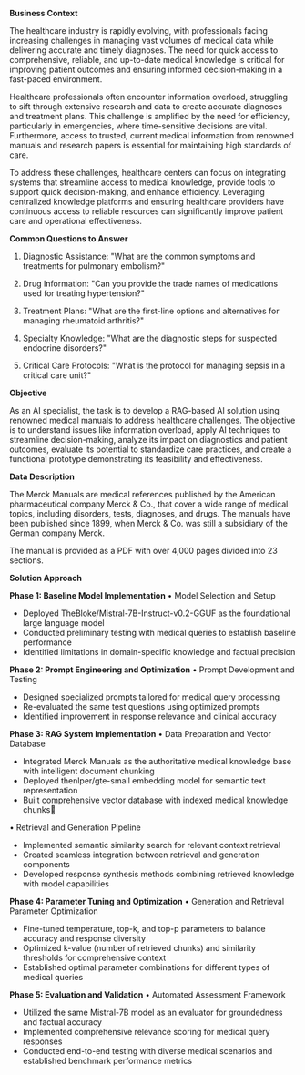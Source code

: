 **Business Context**

The healthcare industry is rapidly evolving, with professionals facing increasing challenges in managing vast volumes of medical data while delivering accurate and timely diagnoses. The need for quick access to comprehensive, reliable, and up-to-date medical knowledge is critical for improving patient outcomes and ensuring informed decision-making in a fast-paced environment.

Healthcare professionals often encounter information overload, struggling to sift through extensive research and data to create accurate diagnoses and treatment plans. This challenge is amplified by the need for efficiency, particularly in emergencies, where time-sensitive decisions are vital. Furthermore, access to trusted, current medical information from renowned manuals and research papers is essential for maintaining high standards of care.

To address these challenges, healthcare centers can focus on integrating systems that streamline access to medical knowledge, provide tools to support quick decision-making, and enhance efficiency. Leveraging centralized knowledge platforms and ensuring healthcare providers have continuous access to reliable resources can significantly improve patient care and operational effectiveness.

**Common Questions to Answer**

1. Diagnostic Assistance: "What are the common symptoms and treatments for pulmonary embolism?"

2. Drug Information: "Can you provide the trade names of medications used for treating hypertension?"

3. Treatment Plans: "What are the first-line options and alternatives for managing rheumatoid arthritis?"

4. Specialty Knowledge: "What are the diagnostic steps for suspected endocrine disorders?"

5. Critical Care Protocols: "What is the protocol for managing sepsis in a critical care unit?"

**Objective**

As an AI specialist, the task is to develop a RAG-based AI solution using renowned medical manuals to address healthcare challenges. The objective is to understand issues like information overload, apply AI techniques to streamline decision-making, analyze its impact on diagnostics and patient outcomes, evaluate its potential to standardize care practices, and create a functional prototype demonstrating its feasibility and effectiveness.

**Data Description**

The Merck Manuals are medical references published by the American pharmaceutical company Merck & Co., that cover a wide range of medical topics, including disorders, tests, diagnoses, and drugs. The manuals have been published since 1899, when Merck & Co. was still a subsidiary of the German company Merck.

The manual is provided as a PDF with over 4,000 pages divided into 23 sections.

**Solution Approach**

**Phase 1:   Baseline Model Implementation**
• Model Selection and Setup
* Deployed TheBloke/Mistral-7B-Instruct-v0.2-GGUF as the foundational large language model
* Conducted preliminary testing with medical queries to establish baseline performance
* Identified limitations in domain-specific knowledge and factual precision
  
**Phase 2:   Prompt Engineering and Optimization**
• Prompt Development and Testing
* Designed specialized prompts tailored for medical query processing
* Re-evaluated the same test questions using optimized prompts
* Identified improvement in response relevance and clinical accuracy

**Phase 3: RAG System Implementation**
• Data Preparation and Vector Database
* Integrated Merck Manuals as the authoritative medical knowledge base with intelligent document chunking
* Deployed thenlper/gte-small embedding model for semantic text representation
* Built comprehensive vector database with indexed medical knowledge chunks

• Retrieval and Generation Pipeline
* Implemented semantic similarity search for relevant context retrieval
* Created seamless integration between retrieval and generation components
* Developed response synthesis methods combining retrieved knowledge with model capabilities

**Phase 4: Parameter Tuning and Optimization**
• Generation and Retrieval Parameter Optimization
* Fine-tuned temperature, top-k, and top-p parameters to balance accuracy and response diversity
* Optimized k-value (number of retrieved chunks) and similarity thresholds for comprehensive context
* Established optimal parameter combinations for different types of medical queries
  
**Phase 5: Evaluation and Validation**
• Automated Assessment Framework
* Utilized the same Mistral-7B model as an evaluator for groundedness and factual accuracy
* Implemented comprehensive relevance scoring for medical query responses
* Conducted end-to-end testing with diverse medical scenarios and established benchmark performance metrics




